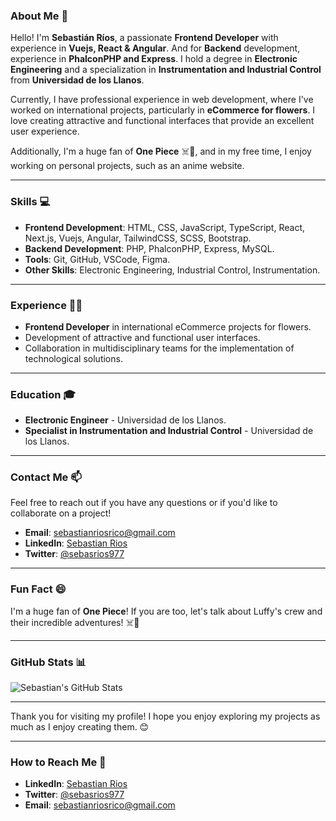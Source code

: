 ### **About Me** 🚀

Hello! I'm **Sebastián Ríos**, a passionate **Frontend Developer** with experience in **Vuejs, React & Angular**. And for **Backend** development, experience in **PhalconPHP and Express**. I hold a degree in **Electronic Engineering** and a specialization in **Instrumentation and Industrial Control** from **Universidad de los Llanos**.

Currently, I have professional experience in web development, where I've worked on international projects, particularly in **eCommerce for flowers**. I love creating attractive and functional interfaces that provide an excellent user experience.

Additionally, I'm a huge fan of **One Piece** ☠️👒, and in my free time, I enjoy working on personal projects, such as an anime website.

---

### **Skills** 💻

- **Frontend Development**: HTML, CSS, JavaScript, TypeScript, React, Next.js, Vuejs, Angular, TailwindCSS, SCSS, Bootstrap.
- **Backend Development**: PHP, PhalconPHP, Express, MySQL.
- **Tools**: Git, GitHub, VSCode, Figma.
- **Other Skills**: Electronic Engineering, Industrial Control, Instrumentation.

---

### **Experience** 👨‍💻

- **Frontend Developer** in international eCommerce projects for flowers.
- Development of attractive and functional user interfaces.
- Collaboration in multidisciplinary teams for the implementation of technological solutions.

---

### **Education** 🎓

- **Electronic Engineer** - Universidad de los Llanos.
- **Specialist in Instrumentation and Industrial Control** - Universidad de los Llanos.

---

### **Contact Me** 📫

Feel free to reach out if you have any questions or if you'd like to collaborate on a project!

- **Email**: [sebastianriosrico@gmail.com](mailto:sebastianriosrico@gmail.com)
- **LinkedIn**: [Sebastian Rios](https://www.linkedin.com/in/sebastianriosrico/)
- **Twitter**: [@sebasrios977](https://twitter.com/sebasrios977)

---

### **Fun Fact** 😄

I'm a huge fan of **One Piece**! If you are too, let's talk about Luffy's crew and their incredible adventures! ☠️👒

---

### **GitHub Stats** 📊

![Sebastian's GitHub Stats](https://github-readme-stats.vercel.app/api?username=yourusername&show_icons=true&theme=radical)

---

Thank you for visiting my profile! I hope you enjoy exploring my projects as much as I enjoy creating them. 😊

---

### **How to Reach Me** 📲

- **LinkedIn**: [Sebastian Rios](https://www.linkedin.com/in/sebastianriosrico/)
- **Twitter**: [@sebasrios977](https://twitter.com/sebasrios977)
- **Email**: [sebastianriosrico@gmail.com](mailto:sebastianriosrico@gmail.com)
